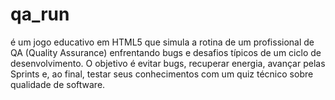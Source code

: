 # qa_run
é um jogo educativo em HTML5 que simula a rotina de um profissional de QA (Quality Assurance) enfrentando bugs e desafios típicos de um ciclo de desenvolvimento. O objetivo é evitar bugs, recuperar energia, avançar pelas Sprints e, ao final, testar seus conhecimentos com um quiz técnico sobre qualidade de software.
